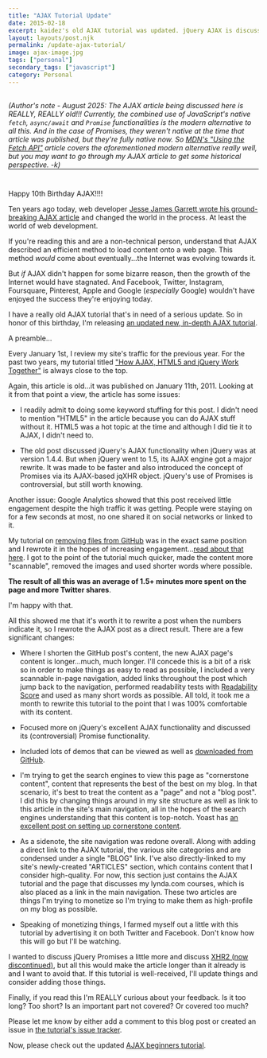 ```yaml
---
title: "AJAX Tutorial Update"
date: 2015-02-18
excerpt: kaidez's old AJAX tutorial was updated. jQuery AJAX is discussed in depth and there's a short discussion on JavaScript Promises.
layout: layouts/post.njk
permalink: /update-ajax-tutorial/
image: ajax-image.jpg
tags: ["personal"]
secondary_tags: ["javascript"]
category: Personal
---
```

<p style="margin: 30px 0 40px; border-bottom: black 1px solid;">
<em>(Author's note - August 2025: The AJAX article being discussed here is REALLY, REALLY old!!! Currently, the combined use of JavaScript's native <code>fetch</code>, <code>async/await</code> and <code>Promise</code> functionalities is the modern alternative to all this. And in the case of Promises, they weren't native at the time that article was published, but they're fully native now. So <a href="https://developer.mozilla.org/en-US/docs/Web/API/Fetch_API/Using_Fetch">MDN's "Using the Fetch API"</a> article covers the aforementioned modern alternative really well, but you may want to go through my AJAX article to get some historical perspective. -k)</em>
</p>

Happy 10th Birthday AJAX!!!!

Ten years ago today, web developer [Jesse James Garrett wrote his ground-breaking AJAX article](https://designftw.mit.edu/lectures/apis/ajax_adaptive_path.pdf) and changed the world in the process. At least the world of web development.

If you're reading this and are a non-technical person, understand that AJAX described an efficient method to load content onto a web page.  This method *would* come about eventually...the Internet was evolving towards it.

But *if* AJAX didn't happen for some bizarre reason, then the growth of the Internet would have stagnated. And Facebook, Twitter, Instagram, Foursquare, Pinterest, Apple and Google (*especially* Google) wouldn't have enjoyed the success they're enjoying today.

I have a really old AJAX tutorial that's in need of a serious update. So in honor of this birthday, I'm releasing [an updated new, in-depth AJAX tutorial](/ajax-tutorial/).

A preamble...

Every January 1st, I review my site's traffic for the previous year. For the past two years, my tutorial titled ["How AJAX, HTML5 and jQuery Work Together"](/ajax-jquery-html5-work-together/) is always close to the top.

Again, this article is old...it was published on January 11th, 2011. Looking at it from that point a view, the article has some issues:

* I readily admit to doing some keyword stuffing for this post. I didn't need to mention "HTML5" in the article because you can do AJAX stuff without it. HTML5 was a hot topic at the time and although I did tie it to AJAX, I didn't need to.

* The old post discussed jQuery's AJAX functionality when jQuery was at version 1.4.4. But when jQuery went to 1.5, its AJAX engine got a major rewrite. It was made to be faster and also introduced the concept of Promises via its AJAX-based jqXHR object.  jQuery's use of Promises is controversial, but still worth knowing.

Another issue: Google Analytics showed that this post received little engagement despite the high traffic it was getting. People were staying on for a few seconds at most, no one shared it on social networks or linked to it.

My tutorial on [removing files from GitHub](/remove-files-from-github/) was in the exact same position and I rewrote it in the hopes of increasing engagement...[read about that here](/github-tutorial-update/). I got to the point of the tutorial much quicker, made the content more "scannable", removed the images and used shorter words where possible.

__The result of all this was an average of 1.5+ minutes more spent on the page and more Twitter shares__.

I'm happy with that.

All this showed me that it's worth it to rewrite a post when the numbers indicate it, so I rewrote the AJAX post as a direct result. There are a few significant changes:

* Where I shorten the GitHub post's content, the new AJAX page's content is longer...much, much longer. I'll concede this is a bit of a risk so in order to make things as easy to read as possible, I included a very scannable in-page navigation, added links throughout the post which jump back to the navigation, performed readability tests with [Readability Score](https://readability-score.com/) and used as many short words as possible.  All told, it took me a month to rewrite this tutorial to the point that I was 100% comfortable with its content.

* Focused more on jQuery's excellent AJAX functionality and discussed its (controversial) Promise functionality.

* Included lots of demos that can be viewed as well as [downloaded from GitHub](https://github.com/kaidez/ajax-tutorial-samples).

* I'm trying to get the search engines to view this page as "cornerstone content", content that represents the best of the best on my blog. In that scenario, it's best to treat the content as a "page" and not a "blog post". I did this by changing things around in my site structure as well as link to this article in the site's main navigation, all in the hopes of the search engines understanding that this content is top-notch. Yoast has [an excellent post on setting up cornerstone content](https://yoast.com/cornerstone-content-rank/).

* As a sidenote, the site navigation was redone overall. Along with adding a direct link to the AJAX tutorial, the various site categories and are condensed under a single "BLOG" link. I've also directly-linked to my site's newly-created "ARTICLES" section, which contains content that I consider high-quality. For now, this section just contains the AJAX tutorial and the page that discusses my lynda.com courses, which is also placed as a link in the main navigation. These two articles are things I'm trying to monetize so I'm trying to make them as high-profile on my blog as possible.

* Speaking of monetizing things, I farmed myself out a little with this tutorial by advertising it on both Twitter and Facebook. Don't know how this will go but I'll be watching.

I wanted to discuss jQuery Promises a little more and discuss [XHR2 (now discontinued)](http://www.w3.org/TR/XMLHttpRequest2/), but all this would make the article longer than it already is and I want to avoid that. If this tutorial is well-received, I'll update things and consider adding those things.

Finally, if you read this I'm REALLY curious about your feedback. Is it too long? Too short? Is an important part not covered? Or covered too much?

Please let me know by either add a comment to this blog post or created an issue in [the tutorial's issue tracker](https://github.com/kaidez/ajax-tutorial-samples/issues).

Now, please check out the updated [AJAX beginners tutorial](/ajax-tutorial/).
